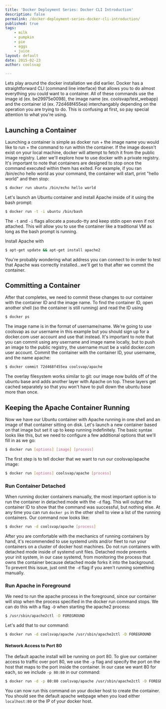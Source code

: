 ```yaml
---
title: 'Docker Deployment Series: Docker CLI Introduction'
description: false
permalink: /docker-deployment-series-docker-cli-introduction/
published: true
tags:
    - milk
    - pumpkin
    - pie
    - eggs
    - juice
layout: default
date: 2015-02-23
author: coolsvap

---
```


Lets play around the docker installation we did earlier. Docker has a straightforward CLI (command line interface) that allows you to do almost everything you could want to a container. All of these commands use the image id (ex. be29975e0098), the image name (ex. coolsvap/test_webapp) and the container id (ex. 72d468f455ea) interchangably depending on the operation you are trying to do. This is confusing at first, so pay special attention to what you're using.

## Launching a Container

Launching a container is simple as docker run + the image name you would like to run + the command to run within the container. If the image doesn't exist on your local machine, docker will attempt to fetch it from the public image registry. Later we'll explore how to use docker with a private registry. It's important to note that containers are designed to stop once the command executed within them has exited. For example, if you ran /bin/echo hello world as your command, the container will start, print "hello world" and then stop:

``` bash
$ docker run ubuntu /bin/echo hello world
```

Let's launch an Ubuntu container and install Apache inside of it using the bash prompt:

``` bash
$ docker run -t -i ubuntu /bin/bash
```

The `-t` and `-i` flags allocate a pseudo-tty and keep stdin open even if not attached. This will allow you to use the container like a traditional VM as long as the bash prompt is running.

Install Apache with

``` bash
$ apt-get update && apt-get install apache2
```

You're probably wondering what address you can connect to in order to test that Apache was correctly installed...we'll get to that after we commit the container.

## Committing a Container

After that completes, we need to commit these changes to our container with the container ID and the image name. To find the container ID, open another shell (so the container is still running) and read the ID using

``` bash
$ docker ps
```

The image name is in the format of username/name. We're going to use coolsvap as our username in this example but you should sign up for a docker.com user account and use that instead. It's important to note that you can commit using any username and image name locally, but to push an image to the public registry, the username must be a valid docker.com user account. Commit the container with the container ID, your username, and the name apache:

``` bash
$ docker commit 72d468f455ea coolsvap/apache
```

The overlay filesystem works similar to git: our image now builds off of the ubuntu base and adds another layer with Apache on top. These layers get cached separately so that you won't have to pull down the ubuntu base more than once.

## Keeping the Apache Container Running

Now we have our Ubuntu container with Apache running in one shell and an image of that container sitting on disk. Let's launch a new container based on that image but set it up to keep running indefinitely. The basic syntax looks like this, but we need to configure a few additional options that we'll fill in as we go:

``` bash
$ docker run [options] [image] [process]
```

The first step is to tell docker that we want to run our coolsvap/apache image:

``` bash
$ docker run [options] coolsvap/apache [process]
```

### Run Container Detached

When running docker containers manually, the most important option is to run the container in detached mode with the `-d` flag. This will output the container ID to show that the command was successful, but nothing else. At any time you can run `docker ps` in the other shell to view a list of the running containers. Our command now looks like:

``` bash
$ docker run -d coolsvap/apache [process]
```

After you are comfortable with the mechanics of running containers by hand, it's recommended to use systemd units and/or fleet to run your containers on a cluster of docker host machines. Do not run containers with detached mode inside of systemd unit files. Detached mode prevents your init system, in our case systemd, from monitoring the process that owns the container because detached mode forks it into the background. To prevent this issue, just omit the `-d` flag if you aren't running something manually.

### Run Apache in Foreground

We need to run the apache process in the foreground, since our container will stop when the process specified in the docker run command stops. We can do this with a flag `-D` when starting the apache2 process:

``` bash
$ /usr/sbin/apache2ctl -D FOREGROUND
```

Let's add that to our command:

``` bash
$ docker run -d coolsvap/apache /usr/sbin/apache2ctl -D FOREGROUND
```

#### Network Access to Port 80

The default apache install will be running on port 80\. To give our container access to traffic over port 80, we use the `-p` flag and specify the port on the host that maps to the port inside the container. In our case we want 80 for each, so we include `-p 80:80` in our command:

``` bash
$ docker run -d -p 80:80 coolsvap/apache /usr/sbin/apache2ctl -D FOREGROUND
```

You can now run this command on your docker host to create the container. You should see the default apache webpage when you load either `localhost:80` or the IP of your docker host.
